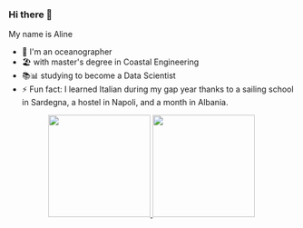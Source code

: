 ### Hi there 👋
My name is Aline

- 🌊 I'm an oceanographer
- 🏖️ with master's degree in Coastal Engineering
- 📚📊 studying to become a Data Scientist
- ⚡ Fun fact: I learned Italian during my gap year thanks to a sailing school in Sardegna, a hostel in Napoli, and a month in Albania.


<div align="center">
  <a href="https://github.com/alinedefreitasocn">
  <img height="180em" src="https://github-readme-stats.vercel.app/api?username=alinedefreitasocn&show_icons=true&theme=dracula&include_all_commits=true&count_private=true"/>
  <img height="180em" src="https://github-readme-stats.vercel.app/api/top-langs/?username=alinedefreitasocn&layout=compact&langs_count=7&theme=dracula"/>
</div>



<!--
**alinedefreitasocn/alinedefreitasocn** is a ✨ _special_ ✨ repository because its `README.md` (this file) appears on your GitHub profile.

Here are some ideas to get you started:

- 🔭 I’m currently working on ...
- 🌱 I’m currently learning ...
- 👯 I’m looking to collaborate on ...
- 🤔 I’m looking for help with ...
- 💬 Ask me about ...
- 📫 How to reach me: ...
- 😄 Pronouns: ...
- ⚡ Fun fact: ...
-->
